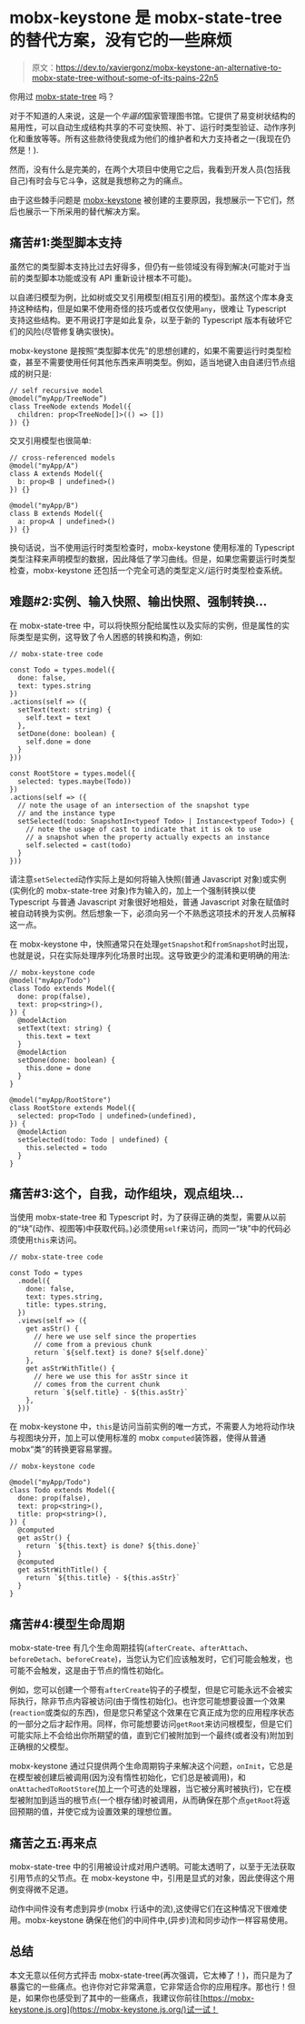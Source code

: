# mobx-keystone 是 mobx-state-tree 的替代方案，没有它的一些麻烦

> 原文：<https://dev.to/xaviergonz/mobx-keystone-an-alternative-to-mobx-state-tree-without-some-of-its-pains-22n5>

你用过 [mobx-state-tree](https://github.com/mobxjs/mobx-state-tree) 吗？

对于不知道的人来说，这是一个*牛逼的*国家管理图书馆。它提供了易变树状结构的易用性，可以自动生成结构共享的不可变快照、补丁、运行时类型验证、动作序列化和重放等等。所有这些款待使我成为他们的维护者和大力支持者之一(我现在仍然是！).

然而，没有什么是完美的，在两个大项目中使用它之后，我看到开发人员(包括我自己)有时会与它斗争，这就是我想称之为的痛点。

由于这些棘手问题是 [mobx-keystone](https://mobx-keystone.js.org/) 被创建的主要原因，我想展示一下它们，然后也展示一下所采用的替代解决方案。

## 痛苦#1:类型脚本支持

虽然它的类型脚本支持比过去好得多，但仍有一些领域没有得到解决(可能对于当前的类型脚本功能或没有 API 重新设计根本不可能)。

以自递归模型为例，比如树或交叉引用模型(相互引用的模型)。虽然这个库本身支持这种结构，但是如果不使用奇怪的技巧或者仅仅使用`any`，很难让 Typescript 支持这些结构。更不用说打字是如此复杂，以至于新的 Typescript 版本有破坏它们的风险(尽管修复确实很快)。

mobx-keystone 是按照“类型脚本优先”的思想创建的，如果不需要运行时类型检查，甚至不需要使用任何其他东西来声明类型。例如，适当地键入由自递归节点组成的树只是:

```
// self recursive model
@model(“myApp/TreeNode”)
class TreeNode extends Model({
  children: prop<TreeNode[]>(() => [])
}) {} 
```

交叉引用模型也很简单:

```
// cross-referenced models
@model("myApp/A")
class A extends Model({
  b: prop<B | undefined>()
}) {}

@model("myApp/B")
class B extends Model({
  a: prop<A | undefined>()
}) {} 
```

换句话说，当不使用运行时类型检查时，mobx-keystone 使用标准的 Typescript 类型注释来声明模型的数据，因此降低了学习曲线。但是，如果您需要运行时类型检查，mobx-keystone 还包括一个完全可选的类型定义/运行时类型检查系统。

## 难题#2:实例、输入快照、输出快照、强制转换…

在 mobx-state-tree 中，可以将快照分配给属性以及实际的实例，但是属性的实际类型是实例，这导致了令人困惑的转换和构造，例如:

```
// mobx-state-tree code

const Todo = types.model({
  done: false,
  text: types.string
})
.actions(self => ({
  setText(text: string) {
    self.text = text
  },
  setDone(done: boolean) {
    self.done = done
  }
}))

const RootStore = types.model({
  selected: types.maybe(Todo))
})
.actions(self => ({
  // note the usage of an intersection of the snapshot type
  // and the instance type
  setSelected(todo: SnapshotIn<typeof Todo> | Instance<typeof Todo>) {
    // note the usage of cast to indicate that it is ok to use
    // a snapshot when the property actually expects an instance
    self.selected = cast(todo)
  }
})) 
```

请注意`setSelected`动作实际上是如何将输入快照(普通 Javascript 对象)或实例(实例化的 mobx-state-tree 对象)作为输入的，加上一个强制转换以使 Typescript 与普通 Javascript 对象很好地相处，普通 Javascript 对象在赋值时被自动转换为实例。然后想象一下，必须向另一个不熟悉这项技术的开发人员解释这一点。

在 mobx-keystone 中，快照通常只在处理`getSnapshot`和`fromSnapshot`时出现，也就是说，只在实际处理序列化场景时出现。这导致更少的混淆和更明确的用法:

```
// mobx-keystone code
@model("myApp/Todo")
class Todo extends Model({
  done: prop(false),
  text: prop<string>(),
}) {
  @modelAction
  setText(text: string) {
    this.text = text
  }
  @modelAction
  setDone(done: boolean) {
    this.done = done
  }
}

@model("myApp/RootStore")
class RootStore extends Model({
  selected: prop<Todo | undefined>(undefined),
}) {
  @modelAction
  setSelected(todo: Todo | undefined) {
    this.selected = todo
  }
} 
```

## 痛苦#3:这个，自我，动作组块，观点组块…

当使用 mobx-state-tree 和 Typescript 时，为了获得正确的类型，需要从以前的“块”(动作、视图等)中获取代码。)必须使用`self`来访问，而同一“块”中的代码必须使用`this`来访问。

```
// mobx-state-tree code

const Todo = types
  .model({
    done: false,
    text: types.string,
    title: types.string,
  })
  .views(self => ({
    get asStr() {
      // here we use self since the properties
      // come from a previous chunk
      return `${self.text} is done? ${self.done}`
    },
    get asStrWithTitle() {
      // here we use this for asStr since it
      // comes from the current chunk
      return `${self.title} - ${this.asStr}`
    },
  })) 
```

在 mobx-keystone 中，`this`是访问当前实例的唯一方式，不需要人为地将动作块与视图块分开，加上可以使用标准的 mobx `computed`装饰器，使得从普通 mobx“类”的转换更容易掌握。

```
// mobx-keystone code

@model("myApp/Todo")
class Todo extends Model({
  done: prop(false),
  text: prop<string>(),
  title: prop<string>(),
}) {
  @computed
  get asStr() {
    return `${this.text} is done? ${this.done}`
  }
  @computed
  get asStrWithTitle() {
    return `${this.title} - ${this.asStr}`
  }
} 
```

## 痛苦#4:模型生命周期

mobx-state-tree 有几个生命周期挂钩(`afterCreate`、`afterAttach`、`beforeDetach`、`beforeCreate`)，当您认为它们应该触发时，它们可能会触发，也可能不会触发，这是由于节点的惰性初始化。

例如，您可以创建一个带有`afterCreate`钩子的子模型，但是它可能永远不会被实际执行，除非节点内容被访问(由于惰性初始化)。也许您可能想要设置一个效果(`reaction`或类似的东西)，但是您只希望这个效果在它真正成为您的应用程序状态的一部分之后才起作用。同样，你可能想要访问`getRoot`来访问根模型，但是它们可能实际上不会给出你所期望的值，直到它们被附加到一个最终(或者没有)附加到正确根的父模型。

mobx-keystone 通过只提供两个生命周期钩子来解决这个问题，`onInit`，它总是在模型被创建后被调用(因为没有惰性初始化，它们总是被调用)，和`onAttachedToRootStore`(加上一个可选的处理器，当它被分离时被执行)，它在模型被附加到适当的根节点(一个根存储)时被调用，从而确保在那个点`getRoot`将返回预期的值，并使它成为设置效果的理想位置。

## 痛苦之五:再来点

mobx-state-tree 中的引用被设计成对用户透明。可能太透明了，以至于无法获取引用节点的父节点。在 mobx-keystone 中，引用是显式的对象，因此使得这个用例变得微不足道。

动作中间件没有考虑到异步(mobx 行话中的流),这使得它们在这种情况下很难使用。mobx-keystone 确保在他们的中间件中,(异步)流和同步动作一样容易使用。

## 总结

本文无意以任何方式抨击 mobx-state-tree(再次强调，它太棒了！)，而只是为了暴露它的一些痛点。也许你对它非常满意，它非常适合你的应用程序。那也行！但是，如果你也感受到了其中的一些痛点，我建议你前往[https://mobx-keystone.js.org](https://mobx-keystone.js.org/)试一试！